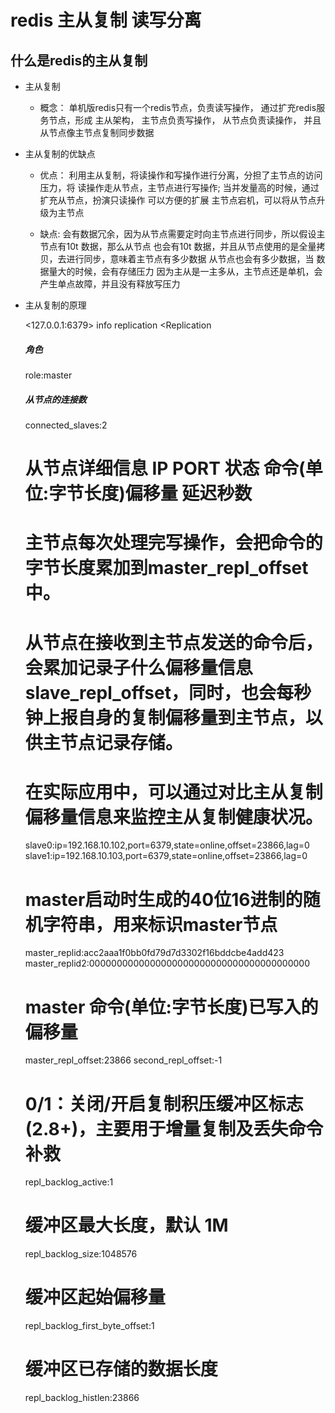 # redis 主从复制 读写分离

## 什么是redis的主从复制

+ 主从复制
    
    + 概念： 单机版redis只有一个redis节点，负责读写操作， 通过扩充redis服务节点，形成
    主从架构， 主节点负责写操作， 从节点负责读操作， 并且从节点像主节点复制同步数据
    
+ 主从复制的优缺点

   + 优点： 利用主从复制，将读操作和写操作进行分离，分担了主节点的访问压力，将
           读操作走从节点，主节点进行写操作;
           当并发量高的时候，通过扩充从节点，扮演只读操作 可以方便的扩展
           主节点宕机，可以将从节点升级为主节点
           
   + 缺点: 会有数据冗余，因为从节点需要定时向主节点进行同步，所以假设主节点有10t 数据，那么从节点
          也会有10t 数据，并且从节点使用的是全量拷贝，去进行同步，意味着主节点有多少数据
          从节点也会有多少数据，当 数据量大的时候，会有存储压力
          因为主从是一主多从，主节点还是单机，会产生单点故障，并且没有释放写压力
          
          
+ 主从复制的原理
   
   <127.0.0.1:6379> info replication
   <Replication
   ##### 角色
   role:master
   ##### 从节点的连接数
   connected_slaves:2
   # 从节点详细信息 IP PORT 状态 命令(单位:字节长度)偏移量 延迟秒数
   # 主节点每次处理完写操作，会把命令的字节长度累加到master_repl_offset中。
   # 从节点在接收到主节点发送的命令后，会累加记录子什么偏移量信息slave_repl_offset，同时，也会每秒钟上报自身的复制偏移量到主节点，以供主节点记录存储。
   # 在实际应用中，可以通过对比主从复制偏移量信息来监控主从复制健康状况。
   slave0:ip=192.168.10.102,port=6379,state=online,offset=23866,lag=0
   slave1:ip=192.168.10.103,port=6379,state=online,offset=23866,lag=0
   # master启动时生成的40位16进制的随机字符串，用来标识master节点
   master_replid:acc2aaa1f0bb0fd79d7d3302f16bddcbe4add423
   master_replid2:0000000000000000000000000000000000000000
   # master 命令(单位:字节长度)已写入的偏移量
   master_repl_offset:23866
   second_repl_offset:-1
   # 0/1：关闭/开启复制积压缓冲区标志(2.8+)，主要用于增量复制及丢失命令补救
   repl_backlog_active:1
   # 缓冲区最大长度，默认 1M
   repl_backlog_size:1048576
   # 缓冲区起始偏移量
   repl_backlog_first_byte_offset:1
   # 缓冲区已存储的数据长度
   repl_backlog_histlen:23866
        
